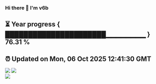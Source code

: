 ### Hi there 👋  I'm v6b  
⏳ Year progress { ██████████████████████▁▁▁▁▁▁▁▁ } 76.31 %
---
⏰ Updated on Mon, 06 Oct 2025 12:41:30 GMT
---
![](https://github-readme-stats.vercel.app/api?username=v6b&bg_color=30,e96443,904e95&title_color=fff&text_color=fff&layout=compact)
![](https://github-readme-stats.vercel.app/api/top-langs/?username=v6b&layout=compact&bg_color=30,e96443,904e95&title_color=fff&text_color=fff)  
![](https://gcore.jsdelivr.net/gh/v6b/v6b@main/assets/github-contribution-grid-snake.svg)

